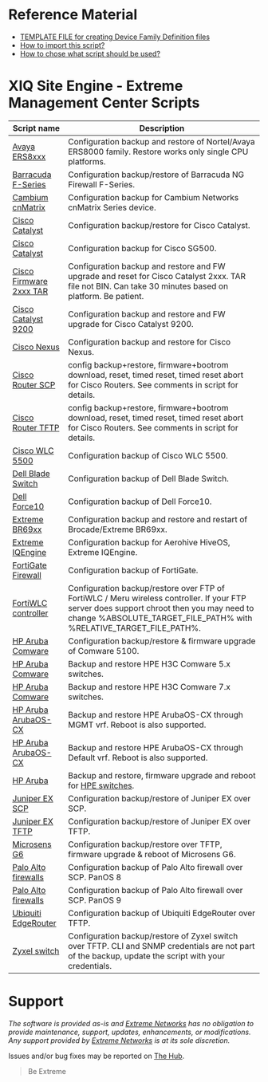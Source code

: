 # Reference Material
* [TEMPLATE FILE for creating Device Family Definition files](script_template.txt)
* [How to import this script?](https://extremeportal.force.com/ExtrArticleDetail?an=000091050&q=What-directory-do-you-put-custom-device-type-scripts-Inventory-Manger)
* [How to chose what script should be used?](https://emc.extremenetworks.com/content/oneview/docs/network/devices/docs/c_ov_at_firmware_mib_config.html)


# XIQ Site Engine - Extreme Management Center Scripts
| Script name   | Description   |
| ------------- | ------------- |
|[Avaya ERS8xxx](ERS8K-TFTP-BACKUP.txt?raw=true)|Configuration backup and restore of Nortel/Avaya ERS8000 family. Restore works only single CPU platforms.|
|[Barracuda F-Series](Barracuda-SCP.txt?raw=true)|Configuration backup/restore of Barracuda NG Firewall F-Series.|
|[Cambium cnMatrix](Cambium_TFTP.txt?raw=true)|Configuration backup for Cambium Networks cnMatrix Series device.|
|[Cisco Catalyst](CiscoCatalyst-withRestore-TFTP.txt?raw=true)|Configuration backup/restore for Cisco Catalyst.|
|[Cisco Catalyst](CiscoSG500-TFTP.txt?raw=true)|Configuration backup for Cisco SG500.|
|[Cisco Firmware 2xxx TAR](CiscoCatalyst2xxx_firmware_from_tar.txt?raw=true)|Configuration backup and restore and FW upgrade and reset for Cisco Catalyst 2xxx. TAR file not BIN. Can take 30 minutes based on platform. Be patient.|
|[Cisco Catalyst 9200](Catalyst9200.txt?raw=true)|Configuration backup and restore and FW upgrade  for Cisco Catalyst 9200.|
|[Cisco Nexus](Cisco-Nexus-TFTP.txt?raw=true)|Configuration backup and restore for Cisco Nexus.|
|[Cisco Router SCP](Cisco-Router-SCP.txt?raw=true)|config backup+restore, firmware+bootrom download, reset, timed reset, timed reset abort for Cisco Routers. See comments in script for details.|
|[Cisco Router TFTP](Cisco-Router-TFTP.txt?raw=true)|config backup+restore, firmware+bootrom download, reset, timed reset, timed reset abort for Cisco Routers. See comments in script for details.|
|[Cisco WLC 5500](Cisco_WLC_5500?raw=true)|Configuration backup of Cisco WLC 5500.|
|[Dell Blade Switch](Dell_Blade_switch.txt?raw=true)|Configuration backup of Dell Blade Switch.|
|[Dell Force10](dell-force10?raw=true)|Configuration backup of Dell Force10.|
|[Extreme BR69xx](BR69xx.txt?raw=true)|Configuration backup and restore and restart of Brocade/Extreme BR69xx.|
|[Extreme IQEngine](Extreme-Cloud-AP-TFTP.txt?raw=true)|Configuration backup for Aerohive HiveOS, Extreme IQEngine.|
|[FortiGate Firewall](FortiGate?raw=true)|Configuration backup of FortiGate.|
|[FortiWLC controller](FortiWLC-FTP.txt?raw=true)|Configuration backup/restore over FTP of FortiWLC / Meru wireless controller. If your FTP server does support chroot then you may need to change %ABSOLUTE_TARGET_FILE_PATH% with %RELATIVE_TARGET_FILE_PATH%.|
|[HP Aruba Comware](Hewlett_Packard_Comware-TFTP?raw=true)|Configuration backup/restore & firmware upgrade of Comware 5100.|
|[HP Aruba Comware](HPE_H3C_Comware_5_Switch.txt?raw=true)|Backup and restore HPE H3C Comware 5.x switches.|
|[HP Aruba Comware](HPE_H3C_Comware_7_Switch.txt?raw=true)|Backup and restore HPE H3C Comware 7.x switches.|
|[HP Aruba ArubaOS-CX](Hewlett_Packard_ArubaOS-CX-TFTP-MGMT.txt?raw=true)|Backup and restore HPE ArubaOS-CX through MGMT vrf. Reboot is also supported.|
|[HP Aruba ArubaOS-CX](Hewlett_Packard_ArubaOS-CX-TFTP-Default.txt?raw=true)|Backup and restore HPE ArubaOS-CX through Default vrf. Reboot is also supported.|
|[HP Aruba](Hewlett_Packard-SFTP.txt?raw=true)|Backup and restore, firmware upgrade and reboot for [HPE switches](Hewlett_Packard-SFTP-info.txt).|
|[Juniper EX SCP](juniper_EX-SCP?raw=true)|Configuration backup/restore of Juniper EX over SCP.|
|[Juniper EX TFTP](juniper_EX-TFTP?raw=true)|Configuration backup/restore of Juniper EX over TFTP.|
|[Microsens G6](Microsens_G6-TFTP.txt?raw=true)|Configuration backup/restore over TFTP, firmware upgrade & reboot of Microsens G6.|
|[Palo Alto firewalls](Palo_Alto_SCP_Script?raw=true)|Configuration backup of Palo Alto firewall over SCP. PanOS 8|
|[Palo Alto firewalls](Palo_Alto_SCP_Script_PanOS9?raw=true)|Configuration backup of Palo Alto firewall over SCP. PanOS 9|
|[Ubiquiti EdgeRouter](EdgOS?raw=true)|Configuration backup of Ubiquiti EdgeRouter over TFTP.|
|[Zyxel switch](Zyxel-TFTP.txt?raw=true)|Configuration backup/restore of Zyxel switch over TFTP. CLI and SNMP credentials are not part of the backup, update the script with your credentials.|

# Support
_The software is provided as-is and [Extreme Networks](http://www.extremenetworks.com/) has no obligation to provide maintenance, support, updates, enhancements, or modifications. Any support provided by [Extreme Networks](http://www.extremenetworks.com/) is at its sole discretion._

Issues and/or bug fixes may be reported on [The Hub](https://community.extremenetworks.com/).
>Be Extreme
